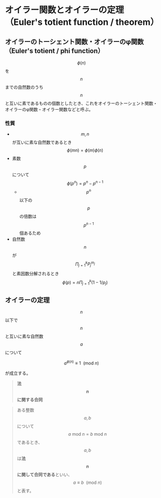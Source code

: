 # オイラー関数とオイラーの定理（Euler's totient function / theorem）

## オイラーのトーシェント関数・オイラーのφ関数（Euler's totient / phi function）

$$\phi(n)$$ を $$n$$ までの自然数のうち $$n$$ と互いに素であるものの個数としたとき、これをオイラーのトーシェント関数・オイラーのφ関数・オイラー関数などと呼ぶ。

### 性質

* $$m,n$$ が互いに素な自然数であるとき $$\phi(mn) = \phi(m)\phi(n)$$
* 素数 $$p$$ について $$\phi(p^n) = p^n - p^{n-1}$$
  * $$p^n$$ 以下の $$p$$ の倍数は $$p^{n-1}$$ 個あるため
* 自然数 $$n$$ が $$\Pi_{j=1}^k P_j^{m_j}$$ と素因数分解されるとき $$\phi(p) = n\Pi_{j=1}^k (1-1/p_j)$$

## オイラーの定理

$$n$$ 以下で $$n$$ と互いに素な自然数 $$a$$ について

$$
a^{\phi(n)} \equiv 1 \ \ (\mathrm{mod}\ n)
$$

が成立する。

>**法 $$n$$ に関する合同**

>ある整数 $$a,b$$ について $$a \ \mathrm{mod}\ n = b \ \mathrm{mod}\ n$$ であるとき、$$a,b$$ は**法 $$n$$ に関して合同である**といい、$$a \equiv b \ \ (\mathrm{mod}\ n)$$ と表す。
